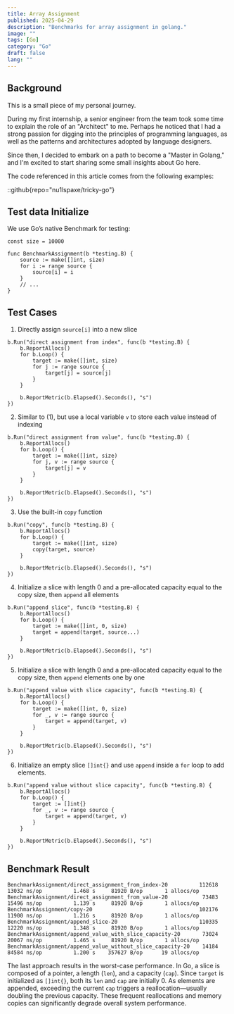 ```yaml
---
title: Array Assignment
published: 2025-04-29
description: "Benchmarks for array assignment in golang."
image: ""
tags: [Go]
category: "Go"
draft: false
lang: ""
---
```


## Background

This is a small piece of my personal journey.

During my first internship, a senior engineer from the team took some time to explain the role of an "Architect" to me.
Perhaps he noticed that I had a strong passion for digging into the principles of programming languages, as well as the patterns and architectures adopted by language designers.

Since then, I decided to embark on a path to become a "Master in Golang," and I'm excited to start sharing
some small insights about Go here.

The code referenced in this article comes from the following examples:

::github{repo="nu1lspaxe/tricky-go"}

## Test data Initialize

We use Go’s native Benchmark for testing:

```go=
const size = 10000

func BenchmarkAssignment(b *testing.B) {
	source := make([]int, size)
	for i := range source {
		source[i] = i
	}
    // ...
}
```

## Test Cases

1. Directly assign `source[i]` into a new slice

```go=
b.Run("direct assignment from index", func(b *testing.B) {
    b.ReportAllocs()
    for b.Loop() {
        target := make([]int, size)
        for j := range source {
            target[j] = source[j]
        }
    }

    b.ReportMetric(b.Elapsed().Seconds(), "s")
})
```

2. Similar to (1), but use a local variable `v` to store each value instead of indexing

```go=
b.Run("direct assignment from value", func(b *testing.B) {
    b.ReportAllocs()
    for b.Loop() {
        target := make([]int, size)
        for j, v := range source {
            target[j] = v
        }
    }

    b.ReportMetric(b.Elapsed().Seconds(), "s")
})
```

3. Use the built-in `copy` function

```go=
b.Run("copy", func(b *testing.B) {
    b.ReportAllocs()
    for b.Loop() {
        target := make([]int, size)
        copy(target, source)
    }

    b.ReportMetric(b.Elapsed().Seconds(), "s")
})
```

4. Initialize a slice with length 0 and a pre-allocated capacity equal to the copy size, then `append` all elements

```go=
b.Run("append slice", func(b *testing.B) {
    b.ReportAllocs()
    for b.Loop() {
        target := make([]int, 0, size)
        target = append(target, source...)
    }

    b.ReportMetric(b.Elapsed().Seconds(), "s")
})
```

5. Initialize a slice with length 0 and a pre-allocated capacity equal to the copy size, then `append` elements one by one

```go=
b.Run("append value with slice capacity", func(b *testing.B) {
    b.ReportAllocs()
    for b.Loop() {
        target := make([]int, 0, size)
        for _, v := range source {
            target = append(target, v)
        }
    }

    b.ReportMetric(b.Elapsed().Seconds(), "s")
})
```

6. Initialize an empty slice `[]int{}` and use `append` inside a `for` loop to add elements.

```go=
b.Run("append value without slice capacity", func(b *testing.B) {
    b.ReportAllocs()
    for b.Loop() {
        target := []int{}
        for _, v := range source {
            target = append(target, v)
        }
    }

    b.ReportMetric(b.Elapsed().Seconds(), "s")
})
```

## Benchmark Result

```text=
BenchmarkAssignment/direct_assignment_from_index-20          112618        13032 ns/op          1.468 s     81920 B/op       1 allocs/op
BenchmarkAssignment/direct_assignment_from_value-20           73483        15496 ns/op          1.139 s     81920 B/op       1 allocs/op
BenchmarkAssignment/copy-20                                  102176        11900 ns/op          1.216 s     81920 B/op       1 allocs/op
BenchmarkAssignment/append_slice-20                          110335        12220 ns/op          1.348 s     81920 B/op       1 allocs/op
BenchmarkAssignment/append_value_with_slice_capacity-20       73024        20067 ns/op          1.465 s     81920 B/op       1 allocs/op
BenchmarkAssignment/append_value_without_slice_capacity-20    14184        84584 ns/op          1.200 s    357627 B/op      19 allocs/op
```

The last approach results in the worst-case performance.
In Go, a slice is composed of a pointer, a length (`len`), and a capacity (`cap`). Since `target` is initialized as `[]int{}`, both its `len` and `cap` are initially 0. As elements are appended, exceeding the current `cap` triggers a reallocation—usually doubling the previous capacity. These frequent reallocations and memory copies can significantly degrade overall system performance.
